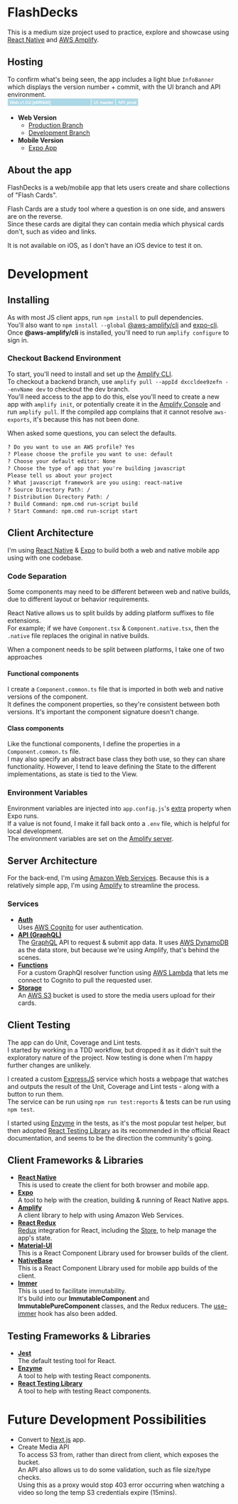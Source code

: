 # FlashDecks
This is a medium size project used to practice, explore and showcase using [React Native](https://reactnative.dev/) 
and [AWS Amplify](https://aws.amazon.com/amplify/).

## Hosting
To confirm what's being seen, the app includes a light blue `InfoBanner` which displays the version number + commit, with the UI branch and API environment.  
![Info Banner](docs/images/InfoBanner.png "InfoBanner")
* **Web Version**  
  * [Production Branch](https://master.dxccldee9zefn.amplifyapp.com) 
  * [Development Branch](https://dev.dxccldee9zefn.amplifyapp.com) 
* **Mobile Version**  
  * [Expo App](https://expo.io/@michaelfuller/projects/FlashDecks)

## About the app
FlashDecks is a web/mobile app that lets users create and share collections of "Flash Cards".

Flash Cards are a study tool where a question is on one side, and answers are on the reverse.  
Since these cards are digital they can contain media which physical cards don't, such as video and links.  

It is not available on iOS, as I don't have an iOS device to test it on.

# Development

## Installing
As with most JS client apps, run `npm install` to pull dependencies.  
You'll also want to `npm install --global` [@aws-amplify/cli](https://docs.amplify.aws/start/getting-started/installation/q/integration/react) and [expo-cli](https://docs.expo.io/).  
Once **@aws-amplify/cli** is installed, you'll need to run `amplify configure` to sign in. 

### Checkout Backend Environment
To start, you'll need to install and set up the [Amplify CLI](https://docs.amplify.aws/cli/start/install).  
To checkout a backend branch, use `amplify pull --appId dxccldee9zefn --envName dev` to checkout the dev branch.  
You'll need access to the app to do this, else you'll need to create a new app with `amplify init`, or potentially create it in the [Amplify Console](https://console.aws.amazon.com/amplify/) and run `amplify pull`. 
If the compiled app complains that it cannot resolve `aws-exports`, it's because this has not been done.
  
When asked some questions, you can select the defaults.
```
? Do you want to use an AWS profile? Yes
? Please choose the profile you want to use: default
? Choose your default editor: None
? Choose the type of app that you're building javascript
Please tell us about your project
? What javascript framework are you using: react-native
? Source Directory Path: /
? Distribution Directory Path: /
? Build Command: npm.cmd run-script build
? Start Command: npm.cmd run-script start
```

## Client Architecture
I'm using [React Native](https://reactnative.dev/) & [Expo](https://expo.io/) to build both a web and native mobile app using with one codebase.
  
### Code Separation
Some components may need to be different between web and native builds, due to different layout or behavior requirements.  

React Native allows us to split builds by adding platform suffixes to file extensions.  
For example; if we have `Component.tsx` & `Component.native.tsx`, then the `.native` file replaces the original in native builds.    

When a component needs to be split between platforms, I take one of two approaches
#### Functional components
I create a `Component.common.ts` file that is imported in both web and native versions of the component.  
It defines the component properties, so they're consistent between both versions. It's important the component signature doesn't change.
#### Class components
Like the functional components, I define the properties in a `Component.common.ts` file.  
I may also specify an abstract base class they both use, so they can share functionality.
However, I tend to leave defining the State to the different implementations, as state is tied to the View.

### Environment Variables
Environment variables are injected into `app.config.js`'s [extra](https://docs.expo.io/guides/environment-variables/#using-app-manifest--extra) property when Expo runs.  
If a value is not found, I make it fall back onto a `.env` file, which is helpful for local development.  
The environment variables are set on the [Amplify server](https://docs.aws.amazon.com/amplify/latest/userguide/environment-variables.html).

## Server Architecture
For the back-end, I'm using [Amazon Web Services](https://aws.amazon.com/). Because this is a relatively simple app, I'm using [Amplify](https://aws.amazon.com/amplify/) to streamline the process.  
### Services
* **[Auth](https://docs.amplify.aws/lib/auth/getting-started/q/platform/js)**  
Uses [AWS Cognito](https://aws.amazon.com/cognito/) for user authentication.
* **[API (GraphQL)](https://docs.amplify.aws/lib/graphqlapi/getting-started/q/platform/js)**  
The [GraphQL](https://graphql.org/) API to request & submit app data. It uses [AWS DynamoDB](https://aws.amazon.com/dynamodb/) as the data store, but because we're using Amplify, that's behind the scenes.
* **[Functions](https://docs.amplify.aws/cli/function)**  
For a custom GraphQl resolver function using [AWS Lambda](https://aws.amazon.com/lambda/) that lets me connect to Cognito to pull the requested user.
* **[Storage](https://docs.amplify.aws/lib/storage/getting-started/q/platform/js)**  
An [AWS S3](https://aws.amazon.com/s3/) bucket is used to store the media users upload for their cards.

## Client Testing
The app can do Unit, Coverage and Lint tests.  
I started by working in a TDD workflow, but dropped it as it didn't suit the exploratory nature of the project.
Now testing is done when I'm happy further changes are unlikely.  

I created a custom [ExpressJS](https://expressjs.com/) service which hosts a webpage that watches and outputs 
the result of the Unit, Coverage and Lint tests - along with a button to run them.  
The service can be run using `npm run test:reports` & tests can be run using `npm test`.

I started using [Enzyme](https://enzymejs.github.io/enzyme/) in the tests, as it's the most popular test helper, 
but then adopted [React Testing Library](https://testing-library.com/docs/react-testing-library/intro/) 
as its recommended in the official React documentation, and seems to be the direction the community's going.  

## Client Frameworks & Libraries
* **[React Native](https://reactnative.dev/)**  
This is used to create the client for both browser and mobile app.
* **[Expo](https://expo.io/)**  
A tool to help with the creation, building & running of React Native apps.
* **[Amplify](https://aws.amazon.com/amplify/)**  
A client library to help with using Amazon Web Services.
* **[React Redux](https://react-redux.js.org/)**  
[Redux](https://redux.js.org/) integration for React, including the [Store](https://redux.js.org/api/store), to help manage the app's state.
* **[Material-UI](https://material-ui.com/)**  
This is a React Component Library used for browser builds of the client.
* **[NativeBase](https://nativebase.io/)**  
This is a React Component Library used for mobile app builds of the client.
* **[Immer](https://immerjs.github.io/immer/)**  
This is used to facilitate immutability.  
It's build into our **ImmutableComponent** and **ImmutablePureComponent** classes, and the Redux reducers.
The [use-immer](https://github.com/immerjs/use-immer) hook has also been added.

## Testing Frameworks & Libraries
* **[Jest](https://jestjs.io/)**  
The default testing tool for React.
* **[Enzyme](https://enzymejs.github.io/enzyme/)**  
A tool to help with testing React components.
* **[React Testing Library](https://testing-library.com/docs/react-testing-library/intro/)**  
A tool to help with testing React components.

# Future Development Possibilities
* Convert to [Next.js](https://nextjs.org/) app.
* Create Media API  
To access S3 from, rather than direct from client, which exposes the bucket.  
An API also allows us to do some validation, such as file size/type checks.  
Using this as a proxy would stop 403 error occurring when watching a video so long the temp S3 credentials expire (15mins).
